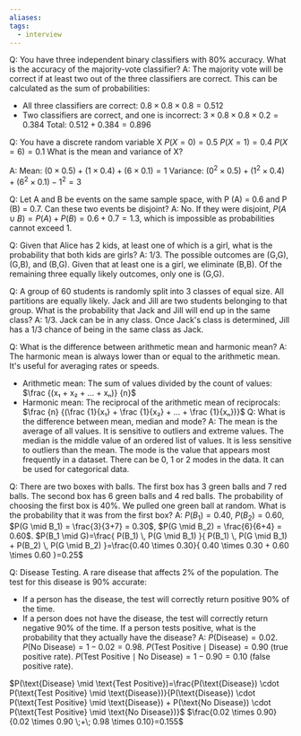 ```yaml
---
aliases: 
tags:
  - interview
---
```

Q: You have three independent binary classifiers with 80% accuracy. What is the accuracy of the majority-vote classifier?
A: The majority vote will be correct if at least two out of the three classifiers are correct. This can be calculated as the sum of probabilities:
* All three classifiers are correct: $0.8×0.8×0.8=0.512$
* Two classifiers are correct, and one is incorrect: $3×0.8×0.8×0.2=0.384$
Total: $0.512+0.384=0.896$

Q: You have a discrete random variable X
$P(X = 0) = 0.5$
$P(X = 1) = 0.4$
$P(X = 6) = 0.1$
What is the mean and variance of X?

A:
Mean: $(0×0.5)+(1×0.4)+(6×0.1) = 1$
Variance: $(0^2×0.5)+(1^2×0.4)+(6^2×0.1) - 1 ^ 2 = 3$

Q: Let A and B be events on the same sample space, with P (A) = 0.6 and P (B) = 0.7. Can these two events be disjoint?
A: No. If they were disjoint, $P(A ∪ B) = P(A) + P(B) = 0.6 + 0.7 = 1.3$, which is impossible as probabilities cannot exceed 1.

Q: Given that Alice has 2 kids, at least one of which is a girl, what is the probability that both kids are girls?
A: 1/3. The possible outcomes are (G,G), (G,B), and (B,G). Given that at least one is a girl, we eliminate (B,B). Of the remaining three equally likely outcomes, only one is (G,G).

Q: A group of 60 students is randomly split into 3 classes of equal size. All partitions are equally likely. Jack and Jill are two students belonging to that group. What is the probability that Jack and Jill will end up in the same class?
A: 1/3. Jack can be in any class. Once Jack's class is determined, Jill has a 1/3 chance of being in the same class as Jack.

Q: What is the difference between arithmetic mean and harmonic mean? 
A: The harmonic mean is always lower than or equal to the arithmetic mean. It's useful for averaging rates or speeds.
- Arithmetic mean: The sum of values divided by the count of values: $\frac {(x₁ + x₂ + ... + xₙ)} {n}$
- Harmonic mean: The reciprocal of the arithmetic mean of reciprocals: $\frac {n} {(\frac {1}{x₁} + \frac {1}{x₂} + ... + \frac {1}{xₙ})}$
Q: What is the difference between mean, median and mode?
A: The mean is the average of all values. It is sensitive to outliers and extreme values. The median is the middle value of an ordered list of values. It is less sensitive to outliers than the mean. The mode is the value that appears most frequently in a dataset. There can be 0, 1 or 2 modes in the data. It can be used for categorical data.

Q: There are two boxes with balls. The first box has 3 green balls and 7 red balls. The second box has 6 green balls and 4 red balls. The probability of choosing the first box is 40%. We pulled one green ball at random. What is the probability that it was from the first box?
A: $P(B_1) = 0.40$, $P(B_2) = 0.60$, $P(G \mid B_1) = \frac{3}{3+7} = 0.30$, $P(G \mid B_2) = \frac{6}{6+4} = 0.60$. $P(B_1 \mid G)=\frac{ P(B_1) \, P(G \mid B_1) }{ P(B_1) \, P(G \mid B_1) + P(B_2) \, P(G \mid B_2) }=\frac{0.40 \times 0.30}{ 0.40 \times 0.30 + 0.60 \times 0.60 }=0.25$

Q: Disease Testing. A rare disease that affects 2% of the population. The test for this disease is 90% accurate:
- If a person has the disease, the test will correctly return positive 90% of the time.
- If a person does not have the disease, the test will correctly return negative 90% of the time.
If a person tests positive, what is the probability that they actually have the disease?
A: $P(\text{Disease}) = 0.02$. $P(\text{No Disease}) = 1 - 0.02 = 0.98$. $P(\text{Test Positive} \mid \text{Disease}) = 0.90$ (true positive rate). $P(\text{Test Positive} \mid \text{No Disease}) = 1 - 0.90 = 0.10$ (false positive rate).

$P(\text{Disease} \mid \text{Test Positive})=\frac{P(\text{Disease}) \cdot P(\text{Test Positive} \mid \text{Disease})}{P(\text{Disease}) \cdot P(\text{Test Positive} \mid \text{Disease}) + P(\text{No Disease}) \cdot P(\text{Test Positive} \mid \text{No Disease})}$
$\frac{0.02 \times 0.90}{0.02 \times 0.90 \;+\; 0.98 \times 0.10}=0.155$
  